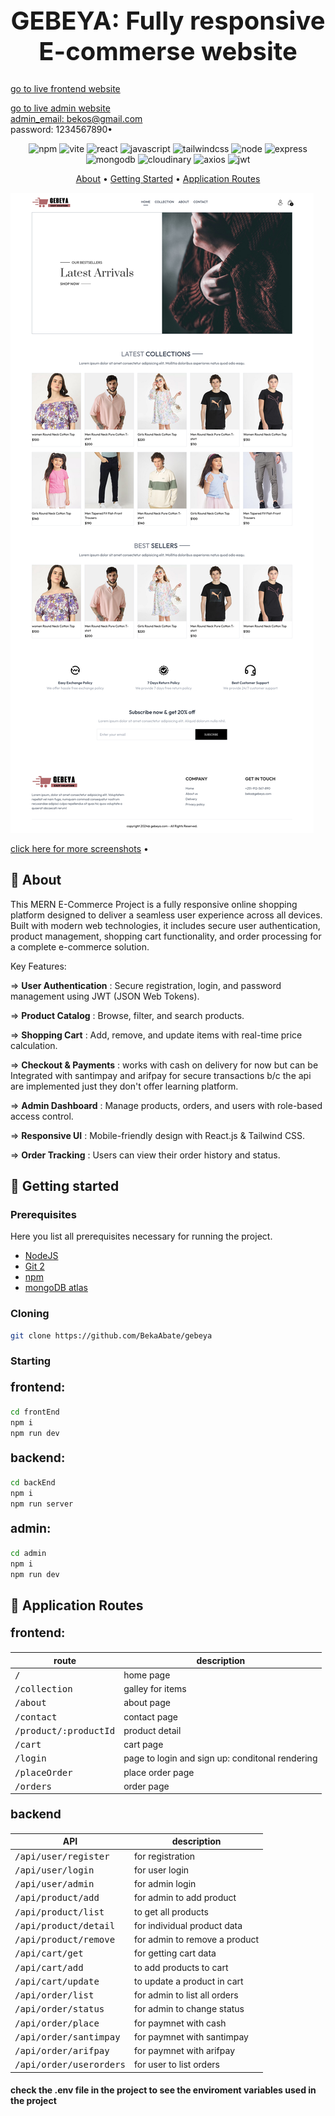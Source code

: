 [JAVASCRIPT__BADGE]: https://img.shields.io/badge/Javascript-000?style=for-the-badge&logo=javascript
[REACT__BADGE]: https://img.shields.io/badge/React-005CFE?style=for-the-badge&logo=react
[TAILWINDCSS__BADGE]: https://img.shields.io/badge/Tailwindcss-36b7f0?style=for-the-badge&logo=tailwindcss&logoColor=white
[VITE__BADGE]: https://img.shields.io/badge/Vite-955bf3?style=for-the-badge&logo=vite&logoColor=yellow
[NPM__BADGE]: https://img.shields.io/badge/npm-c53535?style=for-the-badge&logo=npm&logoColor=white
[AXIOS__BADGE]: https://img.shields.io/badge/axios-5a29e4?style=for-the-badge&logo=axios&logoColor=white
[JWT__BADGE]: https://img.shields.io/badge/jWT-d63aff?style=for-the-badge&logo=jsonwebtokens&logoColor=white
[NODE_BADGE]: https://img.shields.io/badge/Node-5FA04E?style=for-the-badge&logo=nodedotjs&logoColor=white
[MONGODB_BADGE]: https://img.shields.io/badge/mongodb-47A248?style=for-the-badge&logo=mongodb&logoColor=white
[EXPRESS_BADGE]: https://img.shields.io/badge/express-000000?style=for-the-badge&logo=express&logoColor=white
[CLOUDINARY_BADGE]: https://img.shields.io/badge/cloudinary-3448C5?style=for-the-badge&logo=cloudinary&logoColor=white

<h1 align="center" style="font-weight: bold; font-size:2.5rem;">GEBEYA: Fully responsive E-commerse website</h1>
<p>
    <a href="https://gebeya-frontend.vercel.app/">go to live frontend website</a> 

<a href="https://gebeya-frontend.vercel.app/">go to live admin website <br/> admin_email: bekos@gmail.com <br/> password: 1234567890</a>•
</p>
<div align="center">

![npm][NPM__BADGE]
![vite][VITE__BADGE]
![react][REACT__BADGE]
![javascript][JAVASCRIPT__BADGE]
![tailwindcss][TAILWINDCSS__BADGE]
![node][NODE_BADGE]
![express][EXPRESS_BADGE]
![mongodb][MONGODB_BADGE]
![cloudinary][CLOUDINARY_BADGE]
![axios][AXIOS__BADGE]
![jwt][jWT__BADGE]

</div>

<p align="center">
 <a href="#about">About</a> • 
 <a href="#started">Getting Started</a>  •
 <a href="#routes">Application Routes</a> 
</p>

<p>
    <img src="./pages_image/home.png" alt="Image Example">
</p>
<p>
    <a href="./pages_image">click here for more screenshots</a> • 
</p>

<h2 id="started">📌 About</h2>

<p>
This MERN E-Commerce Project is a fully responsive online shopping platform designed to deliver a seamless user experience across all devices. Built with modern web technologies, it includes secure user authentication, product management, shopping cart functionality, and order processing for a complete e-commerce solution.
</p>

Key Features:

=> <span style='font-weight:700;' >User Authentication</span> : Secure registration, login, and password management using JWT (JSON Web Tokens).

=> <span style='font-weight:700;' >Product Catalog</span> : Browse, filter, and search products.

=> <span style='font-weight:700;' >Shopping Cart</span> : Add, remove, and update items with real-time price calculation.

=> <span style='font-weight:700;' >Checkout & Payments</span> : works with cash on delivery for now but can be Integrated with santimpay and arifpay for secure transactions b/c the api are implemented just they don't offer learning platform.

=> <span style='font-weight:700;' >Admin Dashboard</span> : Manage products, orders, and users with role-based access control.

=> <span style='font-weight:700;' >Responsive UI</span> : Mobile-friendly design with React.js & Tailwind CSS.

=> <span style='font-weight:700;' >Order Tracking</span> : Users can view their order history and status.

<h2 id="started">🚀 Getting started</h2>

<h3>Prerequisites</h3>

Here you list all prerequisites necessary for running the project.

- [NodeJS](https://nodejs.org)
- [Git 2](https://git-scm.com/downloads)
- [npm](https://www.npmjs.com)
- [mongoDB atlas](https://www.mongodb.com/atlas)

<h3>Cloning</h3>

```bash
git clone https://github.com/BekaAbate/gebeya
```

<h3>Starting</h3>

<p style='font-size:1.2rem;font-weight:700;'>
    frontend:
</p>

```bash
cd frontEnd
npm i
npm run dev
```

<p style='font-size:1.2rem;font-weight:700;'>
    backend: 
</p>

```bash
cd backEnd
npm i
npm run server
```

<p style='font-size:1.2rem;font-weight:700;'>
    admin: 
</p>

```bash
cd admin
npm i
npm run dev
```

<h2 id="routes">📍 Application Routes</h2>

<p style='font-size:1.2rem;font-weight:700;'>
    frontend:
</p>

| route                          | description                                     |
| ------------------------------ | ----------------------------------------------- |
| <kbd>/</kbd>                   | home page                                       |
| <kbd>/collection</kbd>         | galley for items                                |
| <kbd>/about</kbd>              | about page                                      |
| <kbd>/contact</kbd>            | contact page                                    |
| <kbd>/product/:productId</kbd> | product detail                                  |
| <kbd>/cart</kbd>               | cart page                                       |
| <kbd>/login</kbd>              | page to login and sign up: conditonal rendering |
| <kbd>/placeOrder</kbd>         | place order page                                |
| <kbd>/orders</kbd>             | order page                                      |

<p style='font-size:1.2rem;font-weight:700;'>
    backend
</p>

| API                              | description                   |
| -------------------------------- | ----------------------------- |
| <kbd>/api/user/register</kbd>    | for registration              |
| <kbd>/api/user/login</kbd>       | for user login                |
| <kbd>/api/user/admin</kbd>       | for admin login               |
| <kbd>/api/product/add</kbd>      | for admin to add product      |
| <kbd>/api/product/list</kbd>     | to get all products           |
| <kbd>/api/product/detail</kbd>   | for individual product data   |
| <kbd>/api/product/remove</kbd>   | for admin to remove a product |
| <kbd>/api/cart/get</kbd>         | for getting cart data         |
| <kbd>/api/cart/add</kbd>         | to add products to cart       |
| <kbd>/api/cart/update</kbd>      | to update a product in cart   |
| <kbd>/api/order/list</kbd>       | for admin to list all orders  |
| <kbd>/api/order/status</kbd>     | for admin to change status    |
| <kbd>/api/order/place</kbd>      | for paymnet with cash         |
| <kbd>/api/order/santimpay</kbd>  | for paymnet with santimpay    |
| <kbd>/api/order/arifpay</kbd>    | for paymnet with arifpay      |
| <kbd>/api/order/userorders</kbd> | for user to list orders       |

<h4>check the .env file in the project to see the enviroment variables used in the project</h4>
